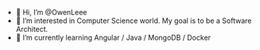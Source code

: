 - 👋 Hi, I’m @OwenLeee
- 👀 I’m interested in Computer Science world. My goal is to be a Software Architect.
- 🌱 I’m currently learning Angular / Java / MongoDB / Docker


<!---
OwenLeee/OwenLeee is a ✨ special ✨ repository because its `README.md` (this file) appears on your GitHub profile.
You can click the Preview link to take a look at your changes.
--->
